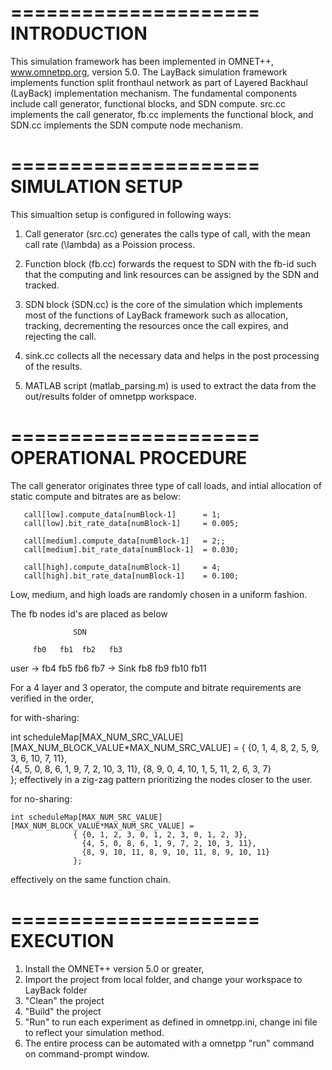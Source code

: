 =====================
INTRODUCTION
=====================

This simulation framework has been implemented in OMNET++, www.omnetpp.org, version 5.0. 
The LayBack simulation framework implements function split fronthaul network as part of 
Layered Backhaul (LayBack) implementation mechanism. The fundamental components include
call generator, functional blocks, and SDN compute. src.cc implements the
call generator, fb.cc implements the functional block, and SDN.cc implements the
SDN compute node mechanism. 

=====================
SIMULATION SETUP
=====================
This simualtion setup is configured in following ways:

1. Call generator (src.cc) generates the calls type of call, 
with the mean call rate (\lambda) as a Poission process.

2. Function block (fb.cc) forwards the request to SDN with the fb-id such that
the computing and link resources can be assigned by the SDN and tracked.

3. SDN block (SDN.cc) is the core of the simulation which implements most 
of the functions of LayBack framework such as allocation, tracking, decrementing 
the resources once the call expires, and rejecting the call.

4. sink.cc collects all the necessary data and helps in the post processing of the
results.

5. MATLAB script (matlab_parsing.m) is used to extract the data from the out/results
folder of omnetpp workspace. 

=====================
OPERATIONAL PROCEDURE
=====================
The call generator originates three type of call loads, and intial allocation of static
compute and bitrates are as below:

       call[low].compute_data[numBlock-1]      = 1;
       call[low].bit_rate_data[numBlock-1]     = 0.005;

       call[medium].compute_data[numBlock-1]   = 2;;
       call[medium].bit_rate_data[numBlock-1]  = 0.030;

       call[high].compute_data[numBlock-1]     = 4;
       call[high].bit_rate_data[numBlock-1]    = 0.100;


Low, medium, and high loads are randomly chosen in a uniform fashion.  

The fb nodes id's are placed as below

                  SDN

         fb0   fb1  fb2   fb3 
user  -> fb4   fb5  fb6   fb7   ->  Sink
         fb8   fb9  fb10  fb11 



For a 4 layer and 3 operator, the compute and bitrate requirements are 
verified in the order,  

for with-sharing: 

  int scheduleMap[MAX_NUM_SRC_VALUE][MAX_NUM_BLOCK_VALUE*MAX_NUM_SRC_VALUE] =
                  { {0, 1, 4, 8, 2, 5, 9, 3, 6, 10, 7, 11},  
                    {4, 5, 0, 8, 6, 1, 9, 7, 2, 10, 3, 11}, 
                    {8, 9, 0, 4, 10, 1, 5, 11, 2, 6, 3, 7}  
                  };
effectively in a zig-zag pattern prioritizing the nodes closer to the user.

for no-sharing: 

    int scheduleMap[MAX_NUM_SRC_VALUE][MAX_NUM_BLOCK_VALUE*MAX_NUM_SRC_VALUE] =
                  { {0, 1, 2, 3, 0, 1, 2, 3, 0, 1, 2, 3},  
                    {4, 5, 0, 8, 6, 1, 9, 7, 2, 10, 3, 11}, 
                    {8, 9, 10, 11, 8, 9, 10, 11, 8, 9, 10, 11}  
                  };
effectively on the same function chain.

=====================
EXECUTION
=====================
1. Install the OMNET++ version 5.0 or greater, 
2. Import the project from local folder, and change your workspace to LayBack folder 
3. "Clean" the project
4. "Build" the project
5. "Run" to run each experiment as defined in omnetpp.ini, change ini file 
to reflect your simulation method.
6. The entire process can be automated with a omnetpp "run" command on command-prompt window.
 

